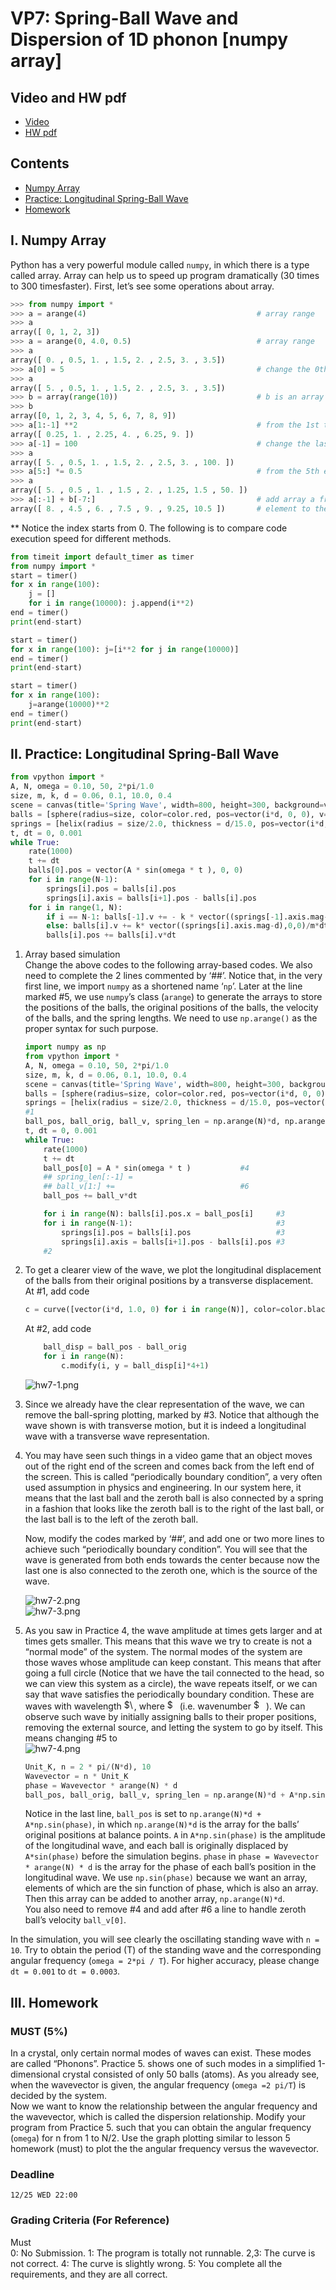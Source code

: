 # VP7: Spring-Ball Wave and Dispersion of 1D phonon [numpy array]

## Video and HW pdf

+ [Video](https://goo.gl/a8ezdM)   
+ [HW pdf](https://drive.google.com/file/d/1sdP_Oos4X9TdqzI4P0_aYuLkKglOgRZ6/view)  

## Contents  

+ [Numpy Array](#i-numpy-array)  
+ [Practice: Longitudinal Spring-Ball Wave](#ii-practice-longitudinal-spring-ball-wave)  
+ [Homework](#iii-homework)  

## I. Numpy Array  
Python has a very powerful module called `numpy`, in which there is a type called array. Array can help us to speed up program dramatically (30 times to 300 timesfaster). First, let’s see some operations about array.  

```python
>>> from numpy import *
>>> a = arange(4)                                      # array range
>>> a
array([ 0, 1, 2, 3])
>>> a = arange(0, 4.0, 0.5)                            # array range
>>> a
array([ 0. , 0.5, 1. , 1.5, 2. , 2.5, 3. , 3.5])
>>> a[0] = 5                                           # change the 0th element of a to 5
>>> a
array([ 5. , 0.5, 1. , 1.5, 2. , 2.5, 3. , 3.5])
>>> b = array(range(10))                               # b is an array from a list generated by range(10)
>>> b
array([0, 1, 2, 3, 4, 5, 6, 7, 8, 9])
>>> a[1:-1] **2                                        # from the 1st to before the last element, generate a new array with squared value
array([ 0.25, 1. , 2.25, 4. , 6.25, 9. ])
>>> a[-1] = 100                                        # change the last element (-1) to 100
>>> a
array([ 5. , 0.5, 1. , 1.5, 2. , 2.5, 3. , 100. ])
>>> a[5:] *= 0.5                                       # from the 5th element to the end, change each of them by multiplying 0.5
>>> a
array([ 5. , 0.5 , 1. , 1.5 , 2. , 1.25, 1.5 , 50. ])
>>> a[:-1] + b[-7:]                                    # add array a from 0th to before the last element by array b from the last 7th
array([ 8. , 4.5 , 6. , 7.5 , 9. , 9.25, 10.5 ])       # element to the end, and generate a new array to store the values
```
\*\* Notice the index starts from 0. The following is to compare code execution speed for different methods.  
```python
from timeit import default_timer as timer
from numpy import *
start = timer()
for x in range(100):
    j = []
    for i in range(10000): j.append(i**2)
end = timer()
print(end-start)

start = timer()
for x in range(100): j=[i**2 for j in range(10000)]
end = timer()
print(end-start)

start = timer()
for x in range(100):
    j=arange(10000)**2
end = timer()
print(end-start)
```

## II. Practice: Longitudinal Spring-Ball Wave  
```python
from vpython import *
A, N, omega = 0.10, 50, 2*pi/1.0
size, m, k, d = 0.06, 0.1, 10.0, 0.4
scene = canvas(title='Spring Wave', width=800, height=300, background=vec(0.5,0.5,0), center = vec((N-1)*d/2, 0, 0))
balls = [sphere(radius=size, color=color.red, pos=vector(i*d, 0, 0), v=vector(0,0,0)) for i in range(N)]
springs = [helix(radius = size/2.0, thickness = d/15.0, pos=vector(i*d, 0, 0), axis=vector(d,0,0)) for i in range(N-1)]
t, dt = 0, 0.001
while True:
    rate(1000)
    t += dt
    balls[0].pos = vector(A * sin(omega * t ), 0, 0)
    for i in range(N-1):
        springs[i].pos = balls[i].pos
        springs[i].axis = balls[i+1].pos - balls[i].pos
    for i in range(1, N):
        if i == N-1: balls[-1].v += - k * vector((springs[-1].axis.mag-d),0,0)/m*dt
        else: balls[i].v += k* vector((springs[i].axis.mag-d),0,0)/m*dt - k* vector((springs[i-1].axis.mag-d),0,0)/m*dt
        balls[i].pos += balls[i].v*dt
```
1. Array based simulation  
Change the above codes to the following array-based codes. We also need to complete the 2 lines commented by ‘\#\#’. Notice that, in the very first line, we import `numpy` as a shortened name ‘`np`’. Later at the line marked \#5, we use `numpy`’s class (`arange`) to generate the arrays to store the positions of the balls, the original positions of the balls, the velocity of the balls, and the spring lengths. We need to use `np.arange()` as the proper syntax for such purpose.  
    ```python
    import numpy as np
    from vpython import *
    A, N, omega = 0.10, 50, 2*pi/1.0
    size, m, k, d = 0.06, 0.1, 10.0, 0.4
    scene = canvas(title='Spring Wave', width=800, height=300, background=vec(0.5,0.5,0), center = vec((N-1)*d/2, 0, 0))
    balls = [sphere(radius=size, color=color.red, pos=vector(i*d, 0, 0), v=vector(0,0,0)) for i in range(N)]                 #3
    springs = [helix(radius = size/2.0, thickness = d/15.0, pos=vector(i*d, 0, 0), axis=vector(d,0,0)) for i in range(N-1)]  #3
    #1
    ball_pos, ball_orig, ball_v, spring_len = np.arange(N)*d, np.arange(N)*d, np.zeros(N), np.ones(N)*d                      #5
    t, dt = 0, 0.001
    while True:
        rate(1000)
        t += dt
        ball_pos[0] = A * sin(omega * t )           #4
        ## spring_len[:-1] =
        ## ball_v[1:] +=                            #6
        ball_pos += ball_v*dt

        for i in range(N): balls[i].pos.x = ball_pos[i]     #3
        for i in range(N-1):                                #3
            springs[i].pos = balls[i].pos                   #3
            springs[i].axis = balls[i+1].pos - balls[i].pos #3
        #2
    ```
2. To get a clearer view of the wave, we plot the longitudinal displacement of the balls from their original positions by a transverse displacement.  
At \#1, add code  
    ```python
    c = curve([vector(i*d, 1.0, 0) for i in range(N)], color=color.black)
    ```
    At \#2, add code  
    ```python
        ball_disp = ball_pos - ball_orig
        for i in range(N):
            c.modify(i, y = ball_disp[i]*4+1)
    ```
    
    ![hw7-1.png](https://github.com/janice-cat/GenPhys2019FALL/blob/master/graph/hw7-1.png)  

3. Since we already have the clear representation of the wave, we can remove the ball-spring plotting, marked by \#3. Notice that although the wave shown is with transverse motion, but it is indeed a longitudinal wave with a transverse wave representation.  
4. You may have seen such things in a video game that an object moves out of the right end of the screen and comes back from the left end of the screen. This is called “periodically boundary condition”, a very often used assumption in physics and engineering. In our system here, it means that the last ball and the zeroth ball is also connected by a spring in a fashion that looks like the zeroth ball is to the right of the last ball, or the last ball is to the left of the zeroth ball.  

    Now, modify the codes marked by ‘\#\#’, and add one or  two more lines to achieve such “periodically boundary condition”. You will see that the wave is generated from both ends towards the center because now the last one is also connected to the zeroth one, which is the source of the wave.  

    ![hw7-2.png](https://github.com/janice-cat/GenPhys2019FALL/blob/master/graph/hw7-2.png)  
    ![hw7-3.png](https://github.com/janice-cat/GenPhys2019FALL/blob/master/graph/hw7-3.png)  

5. As you saw in Practice 4, the wave amplitude at times gets larger and at times gets smaller. This means that this wave we try to create is not a “normal mode” of the system. The normal modes of the system are those waves whose amplitude can keep constant. This means that after going a full circle (Notice that we have the tail connected to the head, so we can view this system as a circle), the wave repeats itself, or we can say that wave satisfies the periodically boundary condition. These are waves with wavelength <img src="https://latex.codecogs.com/gif.latex?\dpi{150}$\lambda=Nd/n$" title="$\lambda=Nd/n$" height=16/>, where <img src="https://latex.codecogs.com/gif.latex?\dpi{150}$n=1,2,3,...$" title="$n=1,2,3,...$" height=16/> (i.e. wavenumber <img src="https://latex.codecogs.com/gif.latex?\dpi{150}$K=2\pi/\lambda=2\pi&space;n/(Nd)$" title="$K=2\pi/\lambda=2\pi n/(Nd)$" height=16/> ). We can observe such wave by initially assigning balls to their proper positions, removing the external source, and letting the system to go by itself. This means changing \#5 to  
![hw7-4.png](https://github.com/janice-cat/GenPhys2019FALL/blob/master/graph/hw7-4.png)  
    ```python
    Unit_K, n = 2 * pi/(N*d), 10
    Wavevector = n * Unit_K
    phase = Wavevector * arange(N) * d
    ball_pos, ball_orig, ball_v, spring_len = np.arange(N)*d + A*np.sin(phase), np.arange(N)*d, np.zeros(N), np.ones(N)*d
    ```
    Notice in the last line, `ball_pos` is set to `np.arange(N)*d + A*np.sin(phase)`, in which `np.arange(N)*d` is the array for the balls’ original positions at balance points. `A` in `A*np.sin(phase)` is the amplitude of the longitudinal wave, and each ball is originally displaced by `A*sin(phase)` before the simulation begins. `phase` in `phase = Wavevector * arange(N) * d` is the array for the phase of each ball’s position in the longitudinal wave. We use `np.sin(phase)` because we want an array, elements of which are the sin function of phase, which is also an array. Then this array can be added to another array, `np.arange(N)*d`.  
You also need to remove \#4 and add after \#6 a line to handle zeroth ball’s velocity `ball_v[0]`.  

In the simulation, you will see clearly the oscillating standing wave with `n = 10`. Try to obtain the period (T) of the standing wave and the corresponding angular frequency (`omega = 2*pi / T`). For higher accuracy, please change `dt = 0.001` to `dt = 0.0003`.  

## III. Homework  
### MUST (5%)
In a crystal, only certain normal modes of waves can exist. These modes are called “Phonons”. Practice 5. shows one of such modes in a simplified 1-dimensional crystal consisted of only 50 balls (atoms). As you already see, when the wavevector is given, the angular frequency (`omega =2 pi/T`) is decided by the system.  
Now we want to know the relationship between the angular frequency and the wavevector, which is called the dispersion relationship. Modify your program from Practice 5. such that you can obtain the angular frequency (`omega`) for n from 1 to N/2. Use the graph plotting similar to lesson 5 homework (must) to plot the the angular frequency versus the wavevector.  

### Deadline
`12/25 WED 22:00`  

### Grading Criteria (For Reference)    
Must  
    0: No Submission.
    1: The program is totally not runnable.
    2,3: The curve is not correct.
    4: The curve is slightly wrong.
    5: You complete all the requirements, and they are all correct.

    